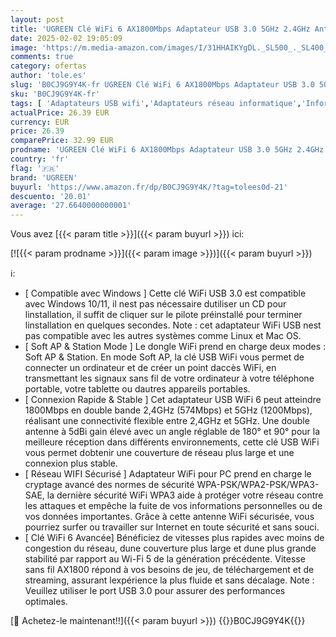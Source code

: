 ```yaml
---
layout: post
title: 'UGREEN Clé WiFi 6 AX1800Mbps Adaptateur USB 3.0 5GHz 2.4GHz Antenne Double Bande 5dBi Dongle WPA3 Soft AP Mode Réseau sans Fil pour PC Laptop Compatible avec Windows 11 10'
date: 2025-02-02 19:05:09
image: 'https://m.media-amazon.com/images/I/31HHAIKYgDL._SL500_._SL400_.jpg'
comments: true
category: ofertas
author: 'tole.es'
slug: 'B0CJ9G9Y4K-fr UGREEN Clé WiFi 6 AX1800Mbps Adaptateur USB 3.0 5GHz...'
sku: 'B0CJ9G9Y4K-fr'
tags: [ 'Adaptateurs USB wifi','Adaptateurs réseau informatique','Informatique','Réseaux','ugreen','🇫🇷', ]
actualPrice: 26.39 EUR
currency: EUR
price: 26.39
comparePrice: 32.99 EUR
prodname: 'UGREEN Clé WiFi 6 AX1800Mbps Adaptateur USB 3.0 5GHz 2.4GHz Antenne Double Bande 5dBi Dongle WPA3 Soft AP Mode Réseau sans Fil pour PC Laptop Compatible avec Windows 11 10'
country: 'fr'
flag: '🇫🇷'
brand: 'UGREEN'
buyurl: 'https://www.amazon.fr/dp/B0CJ9G9Y4K/?tag=tolees0d-21'
descuento: '20.01'
average: '27.6640000000001'
---
```


Vous avez [{{< param title >}}]({{< param buyurl >}}) ici:

[![{{< param prodname >}}]({{< param image >}})]({{< param buyurl >}})

ℹ️:

- [ Compatible avec Windows ] Cette clé WiFi USB 3.0 est compatible avec Windows 10/11, il nest pas nécessaire dutiliser un CD pour linstallation, il suffit de cliquer sur le pilote préinstallé pour terminer linstallation en quelques secondes. Note : cet adaptateur WiFi USB nest pas compatible avec les autres systèmes comme Linux et Mac OS.
- [ Soft AP & Station Mode ] Le dongle WiFi prend en charge deux modes : Soft AP & Station. En mode Soft AP, la clé USB WiFi vous permet de connecter un ordinateur et de créer un point daccès WiFi, en transmettant les signaux sans fil de votre ordinateur à votre téléphone portable, votre tablette ou dautres appareils portables.
- [ Connexion Rapide & Stable ] Cet adaptateur USB WiFi 6 peut atteindre 1800Mbps en double bande 2,4GHz (574Mbps) et 5GHz (1200Mbps), réalisant une connectivité flexible entre 2,4GHz et 5GHz. Une double antenne à 5dBi gain élevé avec un angle réglable de 180° et 90° pour la meilleure réception dans différents environnements, cette clé USB WiFi vous permet dobtenir une couverture de réseau plus large et une connexion plus stable.
- [ Réseau WIFI Sécurisé ] Adaptateur WiFi pour PC prend en charge le cryptage avancé des normes de sécurité WPA-PSK/WPA2-PSK/WPA3-SAE, la dernière sécurité WiFi WPA3 aide à protéger votre réseau contre les attaques et empêche la fuite de vos informations personnelles ou de vos données importantes. Grâce à cette antenne WiFi sécurisée, vous pourriez surfer ou travailler sur Internet en toute sécurité et sans souci.
- [ Clé WiFi 6 Avancée] Bénéficiez de vitesses plus rapides avec moins de congestion du réseau, dune couverture plus large et dune plus grande stabilité par rapport au Wi-Fi 5 de la génération précédente. Vitesse sans fil AX1800 répond à vos besoins de jeu, de téléchargement et de streaming, assurant lexpérience la plus fluide et sans décalage. Note : Veuillez utiliser le port USB 3.0 pour assurer des performances optimales.

[🛒 Achetez-le maintenant!!]({{< param buyurl >}})
{{<world>}}B0CJ9G9Y4K{{</world>}}
